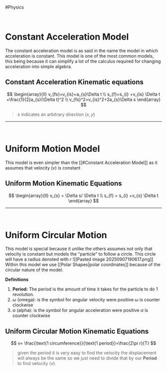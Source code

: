 #Physics 

&emsp;
# Constant Acceleration Model
The constant acceleration model is as said in the name the model in which acceleration is constant. This model is one of the most common models, this being because it can simplify a lot of the calculus required for changing acceleration into simple algebra.

## Constant Acceleration Kinematic equations
$$
\begin{array}{ll}
v_{fs}=v_{is}+a_{s}\Delta t \\
s_{f}=s_{i} +v_{is} \Delta t +\frac{1}{2}a_{s}(\Delta t)^2 \\
v_{fs}^2=v_{is}^2+2a_{s}\Delta s
\end{array}
$$
> $s$ indicates an arbitrary direction $(x,y)$

****

&emsp;
# Uniform Motion Model 
This model is even simpler than the [[#Constant Acceleration Model]] as it assumes that velocity $(v)$ is constant 

## Uniform Motion Kinematic Equations

$$
\begin{array}{ll}
v_{s} = \Delta s/ \Delta t \\
s_{f} = s_{i} +v_{s} \Delta t
\end{array}
$$

****

&emsp;
# Uniform Circular Motion 
This model is special because it unlike the others assumes not only that velocity is constant but models the "particle" to follow a circle. This circle will have a radius denoted with $r$ 
![[Pasted image 20250907190617.png]]
Within this model we use [[Polar Shapes|polar coordinates]] because of the circular nature of the model. 

**Definitions**
1. **Period:** The period is the amount of time it takes for the particle to do 1 revolution. 
2. $\omega$ (omega): is the symbol for angular velocity were positive $\omega$ is counter clockwise
3. $\alpha$ (alpha): is the symbol for angular acceleration were positive $\alpha$ is counter clockwise


## Uniform Circular Motion Kinematic Equations

$$
v= \frac{\text{1 circumference}}{\text{1 period}}=\frac{2\pi r}{T}
$$
> given the period it is very easy to find the velocity the displacement will always be the same so we just need to divide that by our **Period** to find velocity $(v)$.